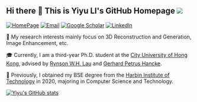 ## Hi there 👋 This is Yiyu LI's GitHub Homepage ![](https://komarev.com/ghpvc/?username=yiyulics&color=lightgrey)

[![HomePage](https://img.shields.io/badge/HomePage-Yiyu_LI-%23DB4437)](https://yiyulics.github.io/)
[![Email](https://img.shields.io/badge/-yiyuli.cs@gmail.com-yellowgreen?style=flat-square&labelColor=grey&logo=Gmail&logoColor=white&link=mailto:yiyuli.cs@gmail.com)](mailto:yiyuli.cs@gmail.com)
[![Google Scholar](https://img.shields.io/badge/Google-Scholar-%234285F4)](https://scholar.google.com/citations?user=SXOMocYAAAAJ&hl=en)
[![LinkedIn](https://img.shields.io/badge/LinkedIn-Yiyu_LI-%230077B5)](https://www.linkedin.com/in/yiyu-li-cs/)



:high_brightness:  My research interests mainly focus on 3D Reconstruction and Generation, Image Enhancement, etc.

:mortar_board:  Currently, I am a third-year Ph.D. student at the [City University of Hong Kong](https://www.cityu.edu.hk/), advised by [Rynson W.H. Lau](https://www.cs.cityu.edu.hk/~rynson/) and [Gerhard Petrus Hancke](https://scholars.cityu.edu.hk/en/persons/gerhard-petrus-hancke(9e59c8eb-ba32-4075-97f7-e44e82367742).html).

:scroll:  Previously, I obtained my BSE degree from the [Harbin Institute of Technology](https://www.hit.edu.cn/) in 2020, majoring in Computer Science and Technology.

[![Yiyu's GitHub stats](https://github-readme-stats.vercel.app/api?username=yiyulics)](https://github.com/anuraghazra/github-readme-stats)



<!--
**yiyulics/yiyulics** is a ✨ _special_ ✨ repository because its `README.md` (this file) appears on your GitHub profile.

Here are some ideas to get you started:

- 🔭 I’m currently working on ...
- 🌱 I’m currently learning ...
- 👯 I’m looking to collaborate on ...
- 🤔 I’m looking for help with ...
- 💬 Ask me about ...
- 📫 How to reach me: ...
- 😄 Pronouns: ...
- ⚡ Fun fact: ...
-->
